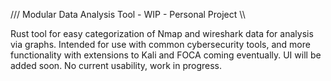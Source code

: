 /// Modular Data Analysis Tool - WIP - Personal Project \\\

Rust tool for easy categorization of Nmap and wireshark data for analysis via graphs. Intended for use with common cybersecurity tools, and more functionality with extensions to Kali and FOCA coming eventually. UI will be added soon.
No current usability, work in progress.
